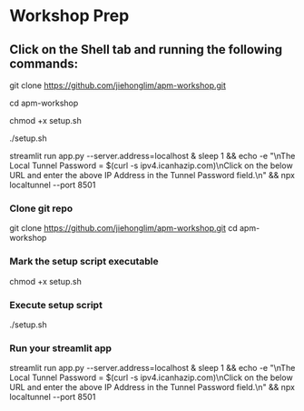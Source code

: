 # Workshop Prep

## Click on the Shell tab and running the following commands:

git clone https://github.com/jiehonglim/apm-workshop.git 

cd apm-workshop

chmod +x setup.sh

./setup.sh

streamlit run app.py --server.address=localhost & sleep 1 && echo -e "\nThe Local Tunnel Password = $(curl -s ipv4.icanhazip.com)\nClick on the below URL and enter the above IP Address in the Tunnel Password field.\n" && npx localtunnel --port 8501

### Clone git repo
git clone https://github.com/jiehonglim/apm-workshop.git
cd apm-workshop

### Mark the setup script executable
chmod +x setup.sh

### Execute setup script
./setup.sh

### Run your streamlit app
streamlit run app.py --server.address=localhost & sleep 1 && echo -e "\nThe Local Tunnel Password = $(curl -s ipv4.icanhazip.com)\nClick on the below URL and enter the above IP Address in the Tunnel Password field.\n" && npx localtunnel --port 8501